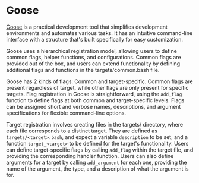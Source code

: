 
# Goose

<a href="https://github.com/nucleus-labs/goose.template" target="_blank">Goose</a>
is a practical development tool that simplifies development environments and automates
various tasks. It has an intuitive command-line interface with a structure that's built
specifically for easy customization.

Goose uses a hierarchical registration model, allowing users to define common flags,
helper functions, and configurations. Common flags are provided out of the box, and users
can extend functionality by defining additional flags and functions in the targets/common.bash
file.

Goose has 2 kinds of flags: Common and target-specific. Common flags are present
regardless of target, while other flags are only present for specific targets. Flag
registration in Goose is straightforward, using the `add_flag` function to define flags
at both common and target-specific levels. Flags can be assigned short and verbose names,
descriptions, and argument specifications for flexible command-line options.

Target registration involves creating files in the targets/ directory, where each file
corresponds to a distinct target. They are defined as `targets/<target>.bash`, and expect a
variable `description` to be set, and a function `target_<target>` to be defined for the
target's functionality. Users can define target-specific flags by calling `add_flag` within
the target file, and providing the corresponding handler function. Users can also define
arguments for a target by calling `add_argument` for each one, providing the name of the
argument, the type, and a description of what the argument is for.

